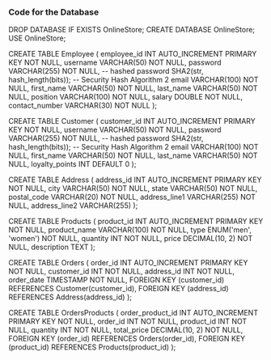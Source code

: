 ### Code for the Database ### 
DROP DATABASE IF EXISTS OnlineStore;
CREATE DATABASE OnlineStore;
USE OnlineStore;

CREATE TABLE Employee (
    employee_id INT AUTO_INCREMENT PRIMARY KEY NOT NULL,
    username VARCHAR(50) NOT NULL,
    password VARCHAR(255) NOT NULL, -- hashed password SHA2(str, hash_length(bits)); 
-- Security Hash Algorithm 2
    email VARCHAR(100) NOT NULL,
    first_name VARCHAR(50) NOT NULL,
    last_name VARCHAR(50) NOT NULL,
    position VARCHAR(100) NOT NULL,
    salary DOUBLE NOT NULL,
    contact_number VARCHAR(30) NOT NULL
);

CREATE TABLE Customer (
    customer_id INT AUTO_INCREMENT PRIMARY KEY NOT NULL,
    username VARCHAR(50) NOT NULL,
    password VARCHAR(255) NOT NULL, -- hashed password SHA2(str, hash_length(bits)); 
-- Security Hash Algorithm 2
    email VARCHAR(100) NOT NULL,
    first_name VARCHAR(50) NOT NULL,
    last_name VARCHAR(50) NOT NULL,
    loyalty_points INT DEFAULT 0
);

CREATE TABLE Address (
    address_id INT AUTO_INCREMENT PRIMARY KEY NOT NULL,
    city VARCHAR(50) NOT NULL,
    state VARCHAR(50) NOT NULL,
    postal_code VARCHAR(20) NOT NULL,
    address_line1 VARCHAR(255) NOT NULL,
    address_line2 VARCHAR(255)
);

CREATE TABLE Products (
    product_id INT AUTO_INCREMENT PRIMARY KEY NOT NULL,
    product_name VARCHAR(100) NOT NULL,
    type ENUM('men', 'women') NOT NULL,
    quantity INT NOT NULL,
    price DECIMAL(10, 2) NOT NULL,
    description TEXT
);

CREATE TABLE Orders (
    order_id INT AUTO_INCREMENT PRIMARY KEY NOT NULL,
    customer_id INT NOT NULL,
    address_id INT NOT NULL,
    order_date TIMESTAMP NOT NULL,
    FOREIGN KEY (customer_id) REFERENCES Customer(customer_id),
    FOREIGN KEY (address_id) REFERENCES Address(address_id)
);

CREATE TABLE OrdersProducts (
    order_product_id INT AUTO_INCREMENT PRIMARY KEY NOT NULL,
    order_id INT NOT NULL,
    product_id INT NOT NULL,
    quantity INT NOT NULL,
    total_price DECIMAL(10, 2) NOT NULL,
    FOREIGN KEY (order_id) REFERENCES Orders(order_id),
    FOREIGN KEY (product_id) REFERENCES Products(product_id)
);
